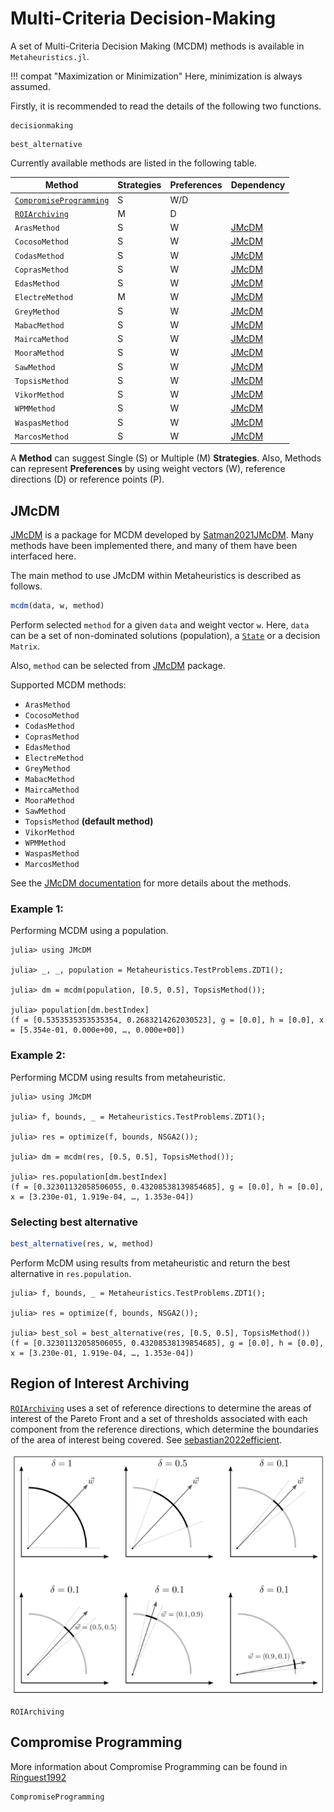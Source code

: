 # Multi-Criteria Decision-Making 

A set of Multi-Criteria Decision Making (MCDM) methods is available in `Metaheuristics.jl`.

!!! compat "Maximization or Minimization"
    Here, minimization is always assumed.   

Firstly, it is recommended to read the details of the following two functions.

```@docs
decisionmaking
```


```@docs
best_alternative
```

Currently available methods are listed in the following table.

|     Method      | Strategies | Preferences | Dependency    | 
|-----------------|------------|-------------|---------------|
| [`CompromiseProgramming`](@ref) | S  | W/D         |               |
| [`ROIArchiving`](@ref)  |      M     | D           |               |
| `ArasMethod`    |      S     | W           | [JMcDM](@ref) |
| `CocosoMethod`  |      S     | W           | [JMcDM](@ref) |
| `CodasMethod`   |      S     | W           | [JMcDM](@ref) |
| `CoprasMethod`  |      S     | W           | [JMcDM](@ref) |
| `EdasMethod`    |      S     | W           | [JMcDM](@ref) |
| `ElectreMethod` |      M     | W           | [JMcDM](@ref) |
| `GreyMethod`    |      S     | W           | [JMcDM](@ref) |
| `MabacMethod`   |      S     | W           | [JMcDM](@ref) |
| `MaircaMethod`  |      S     | W           | [JMcDM](@ref) |
| `MooraMethod`   |      S     | W           | [JMcDM](@ref) |
| `SawMethod`     |      S     | W           | [JMcDM](@ref) |
| `TopsisMethod`  |      S     | W           | [JMcDM](@ref) |
| `VikorMethod`   |      S     | W           | [JMcDM](@ref) |
| `WPMMethod`     |      S     | W           | [JMcDM](@ref) |
| `WaspasMethod`  |      S     | W           | [JMcDM](@ref) |
| `MarcosMethod`  |      S     | W           | [JMcDM](@ref) |

A **Method** can suggest Single (S) or Multiple (M) **Strategies**.
Also, Methods can represent **Preferences** by using weight vectors (W),
reference directions (D) or reference points (P).


## JMcDM


[JMcDM](https://github.com/jbytecode/JMcDM) is a package for MCDM developed by [Satman2021JMcDM](@cite).
Many methods have been implemented there, and many of them have been interfaced here.

The main method to use JMcDM within Metaheuristics is described as follows.

```julia
mcdm(data, w, method)
```

Perform selected `method` for a given `data` and weight vector `w`.
Here, `data` can be a set of non-dominated solutions (population), a [`State`](@ref) or a decision `Matrix`.

Also, `method` can be selected from [JMcDM](https://github.com/jbytecode/JMcDM) package.

Supported MCDM methods:

* `ArasMethod`
* `CocosoMethod`
* `CodasMethod`
* `CoprasMethod`
* `EdasMethod`
* `ElectreMethod`
* `GreyMethod`
* `MabacMethod`
* `MaircaMethod`
* `MooraMethod`
* `SawMethod`
* `TopsisMethod` **(default method)**
* `VikorMethod`
* `WPMMethod`
* `WaspasMethod`
* `MarcosMethod`

See the [JMcDM documentation](https://jbytecode.github.io/JMcDM/docs/build/mcdms/) for
more details about the methods.

### Example 1:

Performing MCDM using a population.

```julia-repl
julia> using JMcDM

julia> _, _, population = Metaheuristics.TestProblems.ZDT1();

julia> dm = mcdm(population, [0.5, 0.5], TopsisMethod());

julia> population[dm.bestIndex]
(f = [0.5353535353535354, 0.2683214262030523], g = [0.0], h = [0.0], x = [5.354e-01, 0.000e+00, …, 0.000e+00])
```

### Example 2:

Performing MCDM using results from metaheuristic.

```julia-repl
julia> using JMcDM

julia> f, bounds, _ = Metaheuristics.TestProblems.ZDT1();

julia> res = optimize(f, bounds, NSGA2());

julia> dm = mcdm(res, [0.5, 0.5], TopsisMethod());

julia> res.population[dm.bestIndex]
(f = [0.32301132058506055, 0.43208538139854685], g = [0.0], h = [0.0], x = [3.230e-01, 1.919e-04, …, 1.353e-04])
```

### Selecting best alternative

```julia
best_alternative(res, w, method)
```
Perform McDM using results from metaheuristic and return the best alternative in `res.population`.


```julia-repl
julia> f, bounds, _ = Metaheuristics.TestProblems.ZDT1();

julia> res = optimize(f, bounds, NSGA2());

julia> best_sol = best_alternative(res, [0.5, 0.5], TopsisMethod())
(f = [0.32301132058506055, 0.43208538139854685], g = [0.0], h = [0.0], x = [3.230e-01, 1.919e-04, …, 1.353e-04])
```


##  Region of Interest Archiving

[`ROIArchiving`](@ref) uses a set of reference directions to determine the areas of interest of the Pareto
Front and a set of thresholds associated with each component from the reference directions,
which determine the boundaries of the area of interest being covered. See 
[sebastian2022efficient](@cite).

![Parameters for the Region of Interest Archiving method](figs/ROIArchiving-parameters.png)

```@docs
ROIArchiving
```

## Compromise Programming

More information about Compromise Programming
can be found in [Ringuest1992](@cite)

```@docs
CompromiseProgramming
```
